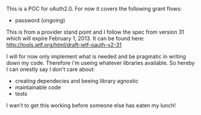 This is a POC for oAuth2.0. For now it covers the following grant flows:
- password (ongoing)

This is from a provider stand point and I follow the spec from version 31 which will expire February 1, 2013.
It can be found here: http://tools.ietf.org/html/draft-ietf-oauth-v2-31

I will for now only implement what is needed and be pragmatic in writing down my code.
Therefore i'm useing whatever libraries available. So hereby I can onestly say I don't care about:
- creating dependecies and beeing library agnostic
- maintainable code
- tests

I wan't to get this working before someone else has eaten my lunch!

